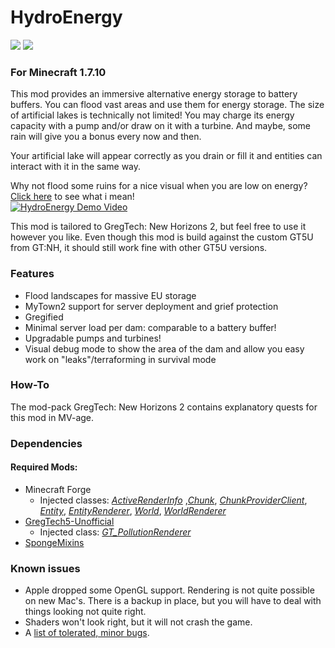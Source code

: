 # HydroEnergy

[![](https://jitpack.io/v/SinTh0r4s/HydroEnergy.svg)](https://jitpack.io/#SinTh0r4s/HydroEnergy)
[![](https://github.com/SinTh0r4s/HydroEnergy/actions/workflows/gradle.yml/badge.svg)](https://github.com/SinTh0r4s/HydroEnergy/actions/workflows/gradle.yml)

### For Minecraft 1.7.10

This mod provides an immersive alternative energy storage to battery buffers. You can flood vast areas and use them for energy storage. The size of artificial lakes is technically not limited! You may charge its energy capacity with a pump and/or draw on it with a turbine. And maybe, some rain will give you a bonus every now and then.

Your artificial lake will appear correctly as you drain or fill it and entities can interact with it in the same way.

Why not flood some ruins for a nice visual when you are low on energy? [Click here](https://www.youtube.com/watch?v=0zPsRyaXN_w) to see what i mean! \
[![HydroEnergy Demo Video](https://i.ibb.co/JdnWDqw/fake-video.png)](https://www.youtube.com/watch?v=0zPsRyaXN_w)

This mod is tailored to GregTech: New Horizons 2, but feel free to use it however you like. Even though this mod is build against the custom GT5U from GT:NH, it should still work fine with other GT5U versions.

### Features
- Flood landscapes for massive EU storage
- MyTown2 support for server deployment and grief protection
- Gregified
- Minimal server load per dam: comparable to a battery buffer!
- Upgradable pumps and turbines!
- Visual debug mode to show the area of the dam and allow you easy work on "leaks"/terraforming in survival mode

### How-To

The mod-pack GregTech: New Horizons 2 contains explanatory quests for this mod in MV-age.

### Dependencies

#### Required Mods:

 - Minecraft Forge
    - Injected classes: [_ActiveRenderInfo_](https://github.com/SinTh0r4s/HydroEnergy/blob/master/src/main/java/com/sinthoras/hydroenergy/mixins/minecraft/ActiveRenderInfoMixin.java) ,[_Chunk_](https://github.com/SinTh0r4s/HydroEnergy/blob/master/src/main/java/com/sinthoras/hydroenergy/mixins/minecraft/ChunkMixin.java), [_ChunkProviderClient_](https://github.com/SinTh0r4s/HydroEnergy/blob/master/src/main/java/com/sinthoras/hydroenergy/mixins/minecraft/ChunkProviderClientMixin.java), [_Entity_](https://github.com/SinTh0r4s/HydroEnergy/blob/master/src/main/java/com/sinthoras/hydroenergy/mixins/minecraft/EntityMixin.java), [_EntityRenderer_](https://github.com/SinTh0r4s/HydroEnergy/blob/master/src/main/java/com/sinthoras/hydroenergy/mixins/minecraft/EntityRendererMixin.java), [_World_](https://github.com/SinTh0r4s/HydroEnergy/blob/master/src/main/java/com/sinthoras/hydroenergy/mixins/minecraft/WorldMixin.java), [_WorldRenderer_](https://github.com/SinTh0r4s/HydroEnergy/blob/master/src/main/java/com/sinthoras/hydroenergy/mixins/minecraft/WorldRendererMixin.java)
 - [GregTech5-Unofficial](https://github.com/GTNewHorizons/GT5-Unofficial)
    - Injected class: [_GT_PollutionRenderer_](https://github.com/SinTh0r4s/HydroEnergy/blob/master/src/main/java/com/sinthoras/hydroenergy/mixins/gregtech/GT_PollutionRendererMixin.java)
 - [SpongeMixins](https://github.com/GTNewHorizons/SpongeMixins)

### Known issues
 - Apple dropped some OpenGL support. Rendering is not quite possible on new Mac's. There is a backup in place, but you will have to deal with things looking not quite right.
 - Shaders won't look right, but it will not crash the game.
 - A [list of tolerated, minor bugs](https://github.com/SinTh0r4s/HydroEnergy/issues/16).
